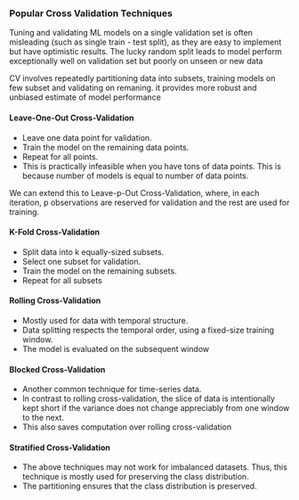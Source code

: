 ### Popular Cross Validation Techniques

Tuning and validating ML models on a single validation set is often misleading (such as single train - test split), as they
are easy to implement but have optimistic results. The lucky random split leads to model perform exceptionally well on
validation set but poorly on unseen or new data

CV involves repeatedly partitioning data into subsets, training models on few subset and validating on remaning. it provides more 
robust and unbiased estimate of model performance

#### Leave-One-Out Cross-Validation

- Leave one data point for validation.
- Train the model on the remaining data points.
- Repeat for all points.
- This is practically infeasible when you have tons of data points. This is because number of models is equal to number of data points.

We can extend this to Leave-p-Out Cross-Validation, where, in each iteration, p observations are reserved for validation and the rest are used for training.

#### K-Fold Cross-Validation

- Split data into k equally-sized subsets.
- Select one subset for validation.
- Train the model on the remaining subsets.
- Repeat for all subsets

#### Rolling Cross-Validation

- Mostly used for data with temporal structure.
- Data splitting respects the temporal order, using a fixed-size training window.
- The model is evaluated on the subsequent window

#### Blocked Cross-Validation

- Another common technique for time-series data.
- In contrast to rolling cross-validation, the slice of data is intentionally kept short if the variance does not change appreciably from one window to the next.
- This also saves computation over rolling cross-validation

#### Stratified Cross-Validation

- The above techniques may not work for imbalanced datasets. Thus, this technique is mostly used for preserving the class distribution.
- The partitioning ensures that the class distribution is preserved.